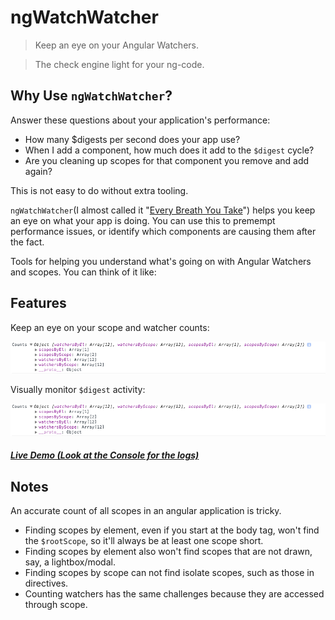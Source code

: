 # ngWatchWatcher

> Keep an eye on your Angular Watchers.

> The check engine light for your ng-code.

## Why Use `ngWatchWatcher`?

Answer these questions about your application's performance:

* How many $digests per second does your app use?
* When I add a component, how much does it add to the `$digest` cycle?
* Are you cleaning up scopes for that component you remove and add again?

This is not easy to do without extra tooling.

`ngWatchWatcher`(I almost called it "[Every Breath You Take](https://www.youtube.com/results?search_query=every+breath+you+take)") helps you keep an eye on what your app is doing.
You can use this to premempt performance issues, or identify which components are causing them after the fact.

Tools for helping you understand what's going on with Angular Watchers and scopes. You can think of it like:

## Features

Keep an eye on your scope and watcher counts:

![Counts logged to console](/screenshot1.png?raw=true)

Visually monitor `$digest` activity:

![$digest activity light](/screenshot1.png?raw=true)

##### [Live Demo (Look at the Console for the logs)](http://simpleascouldbe.github.io/ngWatchWatcher/)

## Notes

An accurate count of all scopes in an angular application is tricky.

* Finding scopes by element, even if you start at the body tag, won't find the `$rootScope`, so it'll always be at least one scope short.
* Finding scopes by element also won't find scopes that are not drawn, say, a lightbox/modal.
* Finding scopes by scope can not find isolate scopes, such as those in directives.
* Counting watchers has the same challenges because they are accessed through scope.
